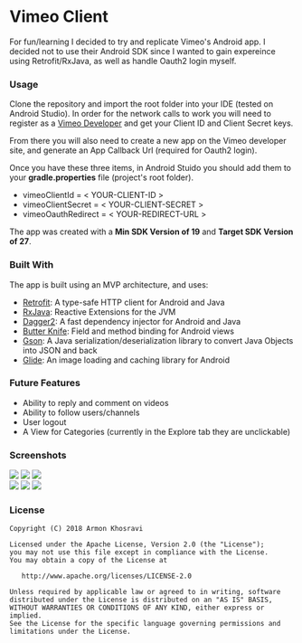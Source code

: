 # Vimeo Client
For fun/learning I decided to try and replicate Vimeo's Android app. I decided not to use their Android SDK since I wanted to gain expereince using Retrofit/RxJava, as well as handle Oauth2 login myself.

### Usage
Clone the repository and import the root folder into your IDE (tested on Android Studio). In order for the network calls to work you will need to register as a [Vimeo Developer](https://developer.vimeo.com/) and get your Client ID and Client Secret keys.

From there you will also need to create a new app on the Vimeo developer site, and generate an App Callback Url (required for Oauth2 login).

Once you have these three items, in Android Stuido you should add them to your **gradle.properties** file (project's root folder).
* vimeoClientId = < YOUR-CLIENT-ID >
* vimeoClientSecret = < YOUR-CLIENT-SECRET >
* vimeoOauthRedirect = < YOUR-REDIRECT-URL >

The app was created with a **Min SDK Version of 19** and **Target SDK Version of 27**.

### Built With
The app is built using an MVP architecture, and uses:
* [Retrofit](https://square.github.io/retrofit/): A type-safe HTTP client for Android and Java
* [RxJava](https://github.com/ReactiveX/RxJava): Reactive Extensions for the JVM
* [Dagger2](https://github.com/google/dagger): A fast dependency injector for Android and Java
* [Butter Knife](https://github.com/JakeWharton/butterknife): Field and method binding for Android views
* [Gson](https://github.com/google/gson): A Java serialization/deserialization library to convert Java Objects into JSON and back
* [Glide](https://github.com/bumptech/glide): An image loading and caching library for Android


### Future Features

* Ability to reply and comment on videos
* Ability to follow users/channels
* User logout
* A View for Categories (currently in the Explore tab they are unclickable)

### Screenshots

<img src="../assets/home.png?raw=true">  <img src="../assets/explore.png?raw=true">  <img src="../assets/search_results_tab3.png?raw=true">
</br>
<img src="../assets/video_tab2.png?raw=true">  <img src="../assets/oauth_login.png?raw=true">  <img src="../assets/user_profile.png?raw=true">

### License
    Copyright (C) 2018 Armon Khosravi

    Licensed under the Apache License, Version 2.0 (the "License");
    you may not use this file except in compliance with the License.
    You may obtain a copy of the License at

       http://www.apache.org/licenses/LICENSE-2.0

    Unless required by applicable law or agreed to in writing, software
    distributed under the License is distributed on an "AS IS" BASIS,
    WITHOUT WARRANTIES OR CONDITIONS OF ANY KIND, either express or implied.
    See the License for the specific language governing permissions and
    limitations under the License. 
